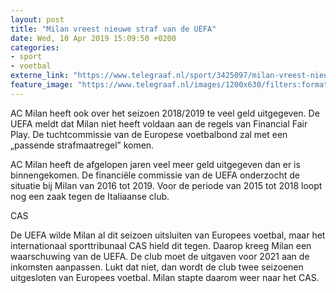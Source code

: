 ```yaml
---
layout: post
title: "Milan vreest nieuwe straf van de UEFA"
date: Wed, 10 Apr 2019 15:09:50 +0200
categories: 
- sport 
- voetbal 
externe_link: "https://www.telegraaf.nl/sport/3425097/milan-vreest-nieuwe-straf-van-de-uefa"
feature_image: "https://www.telegraaf.nl/images/1200x630/filters:format(jpeg):quality(80)/cdn-kiosk-api.telegraaf.nl/ec20b31c-5b91-11e9-8fc6-02d2fb1aa1d7.jpg"
---
```


<p class="intro">AC Milan heeft ook over het seizoen 2018/2019 te veel geld uitgegeven. De UEFA meldt dat Milan niet heeft voldaan aan de regels van Financial Fair Play. De tuchtcommissie van de Europese voetbalbond zal met een „passende strafmaatregel” komen.</p> <p>AC Milan heeft de afgelopen jaren veel meer geld uitgegeven dan er is binnengekomen. De financiële commissie van de UEFA onderzocht de situatie bij Milan van 2016 tot 2019. Voor de periode van 2015 tot 2018 loopt nog een zaak tegen de Italiaanse club.</p><p>CAS</p><p>De UEFA wilde Milan al dit seizoen uitsluiten van Europees voetbal, maar het internationaal sporttribunaal CAS hield dit tegen. Daarop kreeg Milan een waarschuwing van de UEFA. De club moet de uitgaven voor 2021 aan de inkomsten aanpassen. Lukt dat niet, dan wordt de club twee seizoenen uitgesloten van Europees voetbal. Milan stapte daarom weer naar het CAS.</p>
